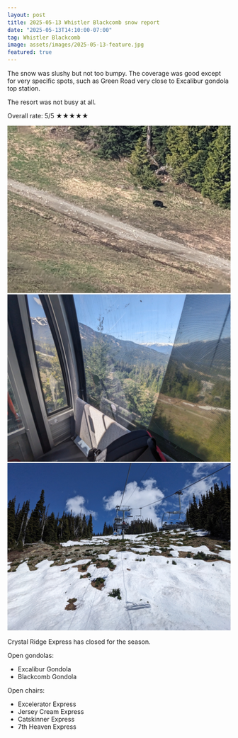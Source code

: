 ```yaml
---
layout: post
title: 2025-05-13 Whistler Blackcomb snow report
date: "2025-05-13T14:10:00-07:00"
tag: Whistler Blackcomb
image: assets/images/2025-05-13-feature.jpg
featured: true
---
```


The snow was slushy but not too bumpy. The coverage was good except for very specific spots, such as Green Road very close to Excalibur gondola top station.

The resort was not busy at all.

Overall rate: 5/5 ★★★★★

![](/assets/images/2025-05-13-black-bear.jpg)
![](/assets/images/2025-05-13-excalibur-gondola.jpg)
![](/assets/images/2025-05-13-sunburn.jpg)

Crystal Ridge Express has closed for the season.

Open gondolas:
* Excalibur Gondola
* Blackcomb Gondola

Open chairs:
* Excelerator Express
* Jersey Cream Express
* Catskinner Express
* 7th Heaven Express
